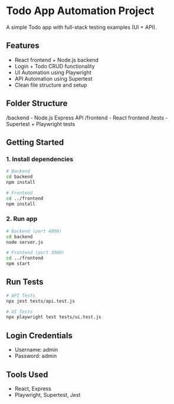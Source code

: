 
# Todo App Automation Project

A simple Todo app with full-stack testing examples (UI + API).

## Features

- React frontend + Node.js backend
- Login + Todo CRUD functionality
- UI Automation using Playwright
- API Automation using Supertest
- Clean file structure and setup

## Folder Structure

/backend       - Node.js Express API
/frontend      - React frontend
/tests         - Supertest + Playwright tests

## Getting Started

### 1. Install dependencies

```bash
# Backend
cd backend
npm install

# Frontend
cd ../frontend
npm install
```

### 2. Run app

```bash
# Backend (port 4000)
cd backend
node server.js

# Frontend (port 3000)
cd ../frontend
npm start
```

## Run Tests

```bash
# API Tests
npx jest tests/api.test.js

# UI Tests
npx playwright test tests/ui.test.js
```

## Login Credentials

- Username: admin
- Password: admin

## Tools Used

- React, Express
- Playwright, Supertest, Jest
